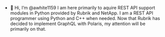 - 👋 Hi, I’m @awhite1159
I am here primarily to aquire REST API support modules in Python provided by Rubrik and NetApp. 
I am a REST API programmer using Python and C++ when needed. Now that Rubrik has decided to implement GraphQL with Polaris, my attention will be primarily on that.

<!---
awhite1159/awhite1159 is a ✨ special ✨ repository because its `README.md` (this file) appears on your GitHub profile.
You can click the Preview link to take a look at your changes.
--->
